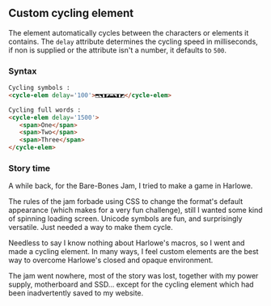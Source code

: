 ## Custom cycling element

The element automatically cycles between the characters or elements it contains. The `delay` attribute determines the cycling speed in milliseconds, if non is supplied or the attribute isn't a number, it defaults to `500`.

### Syntax

```html
Cycling symbols :
<cycle-elem delay='100'>⬒⬔◨◪⬓⬕◧◩</cycle-elem>

Cycling full words :
<cycle-elem delay='1500'>
   <span>One</span>
   <span>Two</span>
   <span>Three</span>
</cycle-elem>
```

### Story time

A while back, for the Bare-Bones Jam, I tried to make a game in Harlowe.

The rules of the jam forbade using CSS to change the format's default appearance (which makes for a very fun challenge), still I wanted some kind of spinning loading screen. Unicode symbols are fun, and surprisingly versatile. Just needed a way to make them cycle.

Needless to say I know nothing about Harlowe's macros, so I went and made a cycling element. In many ways, I feel custom elements are the best way to overcome Harlowe's closed and opaque environment.

The jam went nowhere, most of the story was lost, together with my power supply, motherboard and SSD... except for the cycling element which had been inadvertently saved to my website.